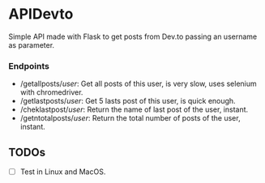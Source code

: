 # APIDevto

Simple API made with Flask to get posts from Dev.to passing an username as parameter.

### Endpoints
- /getallposts/*user*: Get all posts of this user, is very slow, uses selenium with chromedriver.
- /getlastposts/*user*: Get 5 lasts post of this user, is quick enough.
- /cheklastpost/*user*: Return the name of last post of the user, instant.
- /getntotalposts/*user*: Return the total number of posts of the user, instant.

## TODOs
- [ ] Test in Linux and MacOS.